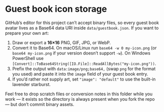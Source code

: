 # Guest book icon storage

GitHub’s editor for this project can’t accept binary files, so every guest book avatar lives as a Base64 data URI inside `data/guestbook.json`. If you want to prepare your own art:

1. Draw or export a **16×16** PNG, GIF, JPG, or WebP.
2. Convert it to Base64. On macOS/Linux run `base64 -w 0 my-icon.png` (or `base64 my-icon.png` if your version doesn’t support `-w`). On Windows PowerShell use `[Convert]::ToBase64String([IO.File]::ReadAllBytes("my-icon.png"))`.
3. Prefix the output with `data:image/png;base64,` (swap `png` for the format you used) and paste it into the `image` field of your guest book entry.
4. If you’d rather not supply art, set `"image": "default"` to use the built-in lavender starburst.

Feel free to drop scratch files or conversion notes in this folder while you work — it exists so the directory is always present when you fork the repo — but don’t commit binary assets.
